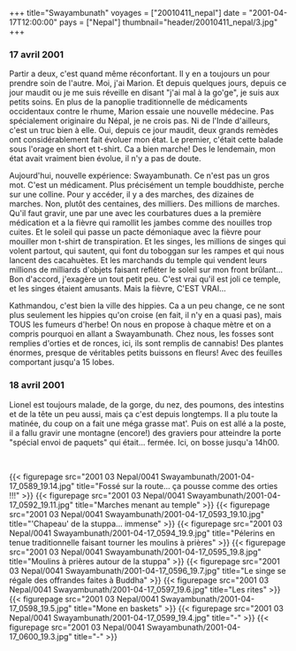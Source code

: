 +++
title="Swayambunath"
voyages = ["20010411_nepal"]
date = "2001-04-17T12:00:00"
pays = ["Nepal"]
thumbnail="header/20010411_nepal/3.jpg"
+++
### 17 avril 2001

Partir a deux, c'est quand même réconfortant. Il y en a toujours un pour prendre 
soin de l'autre. Moi, j'ai Marion. Et depuis quelques jours, depuis ce jour 
maudit ou je me suis réveille en disant "j'ai mal à la go'ge", je suis aux petits 
soins. En plus de la panoplie traditionnelle de médicaments occidentaux contre 
le rhume, Marion essaie une nouvelle médecine. Pas spécialement originaire du 
Népal, je ne crois pas. Ni de l'Inde d'ailleurs, c'est un truc bien à elle. 
Oui, depuis ce jour maudit, deux grands remèdes ont considérablement fait évoluer 
mon état. Le premier, c'était cette balade sous l'orage en short et t-shirt. 
Ca a bien marche! Des le lendemain, mon état avait vraiment bien évolue, il 
n'y a pas de doute.

Aujourd'hui, nouvelle expérience: Swayambunath. Ce n'est pas un gros mot. C'est 
un médicament. Plus précisément un temple bouddhiste, perche sur une colline. 
Pour y accéder, il y a des marches, des dizaines de marches. Non, plutôt des 
centaines, des milliers. Des millions de marches. Qu'il faut gravir, une par 
une avec les courbatures dues a la première médication et a la fièvre qui ramollit 
les jambes comme des nouilles trop cuites. Et le soleil qui passe un pacte démoniaque 
avec la fièvre pour mouiller mon t-shirt de transpiration. Et les singes, les 
millions de singes qui volent partout, qui sautent, qui font du toboggan sur 
les rampes et qui nous lancent des cacahuètes. Et les marchands du temple qui 
vendent leurs millions de milliards d'objets faisant refléter le soleil sur 
mon front brûlant... Bon d'accord, j'exagère un tout petit peu. C'est vrai qu'il 
est joli ce temple, et les singes étaient amusants. Mais la fièvre, C'EST VRAI...

Kathmandou, c'est bien la ville des hippies. Ca a un peu change, ce ne sont 
plus seulement les hippies qu'on croise (en fait, il n'y en a quasi pas), mais 
TOUS les fumeurs d'herbe! On nous en propose à chaque mètre et on a compris 
pourquoi en allant a Swayambunath. Chez nous, les fosses sont remplies d'orties 
et de ronces, ici, ils sont remplis de cannabis! Des plantes énormes, presque 
de véritables petits buissons en fleurs! Avec des feuilles comportant jusqu'a 
15 lobes.

### 18 avril 2001

Lionel est toujours malade, de la gorge, du nez, des poumons, des intestins 
et de la tête un peu aussi, mais ça c'est depuis longtemps. Il a plu toute la 
matinée, du coup on a fait une méga grasse mat'. Puis on est allé a la poste, 
il a fallu gravir une montagne (encore!) des graviers pour atteindre la porte 
"spécial envoi de paquets" qui était... fermée. Ici, on bosse jusqu'a 14h00. 


&nbsp; 


<div id="TOTO">{{< figurepage src="2001 03 Nepal/0041 Swayambunath/2001-04-17_0589_19.14.jpg" title="Fossé sur la route... ça pousse comme des orties !!!"  >}}
{{< figurepage src="2001 03 Nepal/0041 Swayambunath/2001-04-17_0592_19.11.jpg" title="Marches menant au temple"  >}}
{{< figurepage src="2001 03 Nepal/0041 Swayambunath/2001-04-17_0593_19.10.jpg" title="'Chapeau' de la stuppa... immense"  >}}
{{< figurepage src="2001 03 Nepal/0041 Swayambunath/2001-04-17_0594_19.9.jpg" title="Pélerins en tenue traditionnelle faisant tourner les moulins à prières"  >}}
{{< figurepage src="2001 03 Nepal/0041 Swayambunath/2001-04-17_0595_19.8.jpg" title="Moulins à prières autour de la stuppa"  >}}
{{< figurepage src="2001 03 Nepal/0041 Swayambunath/2001-04-17_0596_19.7.jpg" title="Le singe se régale des offrandes faites à Buddha"  >}}
{{< figurepage src="2001 03 Nepal/0041 Swayambunath/2001-04-17_0597_19.6.jpg" title="Les rites"  >}}
{{< figurepage src="2001 03 Nepal/0041 Swayambunath/2001-04-17_0598_19.5.jpg" title="Mone en baskets"  >}}
{{< figurepage src="2001 03 Nepal/0041 Swayambunath/2001-04-17_0599_19.4.jpg" title="-"  >}}
{{< figurepage src="2001 03 Nepal/0041 Swayambunath/2001-04-17_0600_19.3.jpg" title="-"  >}}
</DIV>

